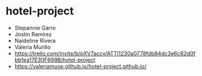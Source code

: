 # hotel-project
- Stepannie Garro
- Jostin Ramírez
- Naideline Rivera
- Valeria Murillo
- https://trello.com/invite/b/pXV7accy/ATTI1230a0778fdb84dc3e6c82d0fbb1ea17E30F699B/hotel-project
- https://valeriamuse.github.io/hotel-project.github.io/

